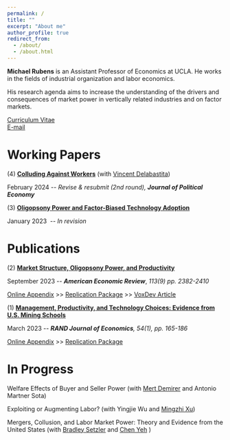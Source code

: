 ```yaml
---
permalink: /
title: ""
excerpt: "About me"
author_profile: true
redirect_from: 
  - /about/
  - /about.html
---
```

**Michael Rubens** is an Assistant Professor of Economics at UCLA. He works in the fields of industrial organization and labor economics. 

His research agenda aims to increase the understanding of the drivers and consequences of market power in vertically related industries and on factor markets.  

[Curriculum Vitae](/files/cv_michaelrubens.pdf)  
[E-mail](mailto:rubens@econ.ucla.edu)

Working Papers
======

(4) **[Colluding Against Workers](/files/delabastita_rubens_feb2024.pdf)**  (with [Vincent Delabastita](https://sites.google.com/view/vincentdelabastita/home))

February 2024  --  _Revise & resubmit (2nd round), **Journal of Political Economy**_

(3) **[Oligopsony Power and Factor-Biased Technology Adoption](/files/Techadoption_paper.pdf)**

January 2023   -- _In revision_


Publications
======

(2) **[Market Structure, Oligopsony Power, and Productivity](/files/AER_2021_0383_main.pdf)**

September 2023  --  _**American Economic Review**_, _113(9) pp. 2382-2410_

[Online Appendix](/files/AER_2021_0383_appendix.pdf)  >>   [Replication Package](https://www.openicpsr.org/openicpsr/project/186041/version/V1/view) >> [VoxDev Article](https://voxdev.org/topic/agriculture/dominant-buyers-and-rural-development-evidence-china)


(1) **[Management, Productivity, and Technology Choices: Evidence from U.S. Mining Schools](/files/RJE_MS202112696_final.pdf)**

March 2023 -- _**RAND Journal of Economics**, 54(1), pp. 165-186_ 

[Online Appendix](/files/mining_schools_online_appendix.pdf) >>  [Replication Package](https://github.com/michaelrubens/miningschools)



In Progress
======

Welfare Effects of Buyer and Seller Power (with [Mert Demirer](https://www.mertdemirer.com/) and Antonio Martner Sota)

Exploiting or Augmenting Labor? (with Yingjie Wu and [Mingzhi Xu](https://www.mingzhixu.com/))

Mergers, Collusion, and Labor Market Power: Theory and Evidence from the United States (with [Bradley Setzler](https://www.bradleysetzler.com/) and [Chen Yeh](https://sites.google.com/site/chenyeh/) )


